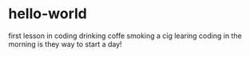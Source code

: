 # hello-world
first lesson in coding 
drinking coffe smoking a cig learing coding in the morning is they way to start a day!
